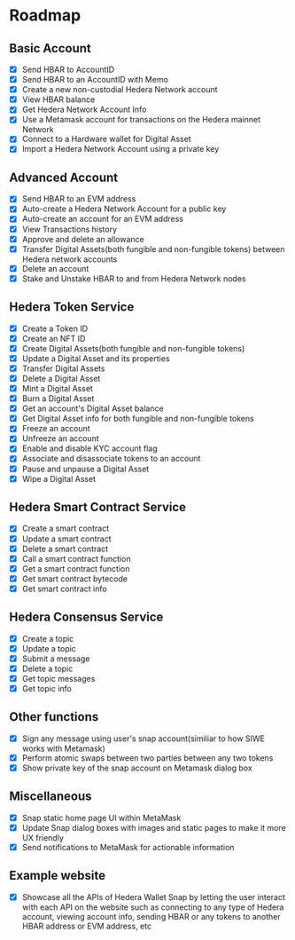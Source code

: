 # Roadmap

## Basic Account

* [x] Send HBAR to AccountID
* [x] Send HBAR to an AccountID with Memo
* [x] Create a new non-custodial Hedera Network account
* [x] View HBAR balance
* [x] Get Hedera Network Account Info
* [x] Use a Metamask account for transactions on the Hedera mainnet Network
* [x] Connect to a Hardware wallet for Digital Asset
* [x] Import a Hedera Network Account using a private key

## Advanced Account

* [x] Send HBAR to an EVM address
* [x] Auto-create a Hedera Network Account for a public key
* [x] Auto-create an account for an EVM address
* [x] View Transactions history
* [x] Approve and delete an allowance
* [x] Transfer Digital Assets(both fungible and non-fungible tokens) between Hedera network accounts
* [x] Delete an account
* [x] Stake and Unstake HBAR to and from Hedera Network nodes

## Hedera Token Service

* [x] Create a Token ID
* [x] Create an NFT ID
* [x] Create Digital Assets(both fungible and non-fungible tokens)
* [x] Update a Digital Asset and its properties
* [x] Transfer Digital Assets
* [x] Delete a Digital Asset
* [x] Mint a Digital Asset
* [x] Burn a Digital Asset
* [x] Get an account's Digital Asset balance
* [x] Get Digital Asset info for both fungible and non-fungible tokens
* [x] Freeze an account
* [x] Unfreeze an account
* [x] Enable and disable KYC account flag
* [x] Associate and disassociate tokens to an account
* [x] Pause and unpause a Digital Asset
* [x] Wipe a Digital Asset

## Hedera Smart Contract Service

* [x] Create a smart contract
* [x] Update a smart contract
* [x] Delete a smart contract
* [x] Call a smart contract function
* [x] Get a smart contract function
* [x] Get smart contract bytecode
* [x] Get smart contract info

## Hedera Consensus Service

* [x] Create a topic
* [x] Update a topic
* [x] Submit a message
* [x] Delete a topic
* [x] Get topic messages
* [x] Get topic info

## Other functions

* [x] Sign any message using user's snap account(similiar to how SIWE works with Metamask)
* [x] Perform atomic swaps between two parties between any two tokens
* [x] Show private key of the snap account on Metamask dialog box

## Miscellaneous

* [x] Snap static home page UI within MetaMask
* [x] Update Snap dialog boxes with images and static pages to make it more UX friendly
* [x] Send notifications to MetaMask for actionable information

## Example website

* [x] Showcase all the APIs of Hedera Wallet Snap by letting the user interact with each API on the website such as connecting to any type of Hedera account, viewing account info, sending HBAR or any tokens to another HBAR address or EVM address, etc
